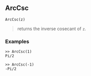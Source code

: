 ## ArcCsc

```
ArcCsc(z)
```

> returns the inverse cosecant of `z`.
 
### Examples
``` 
>> ArcCsc(1)    
Pi/2  
  
>> ArcCsc(-1)    
-Pi/2 
``` 
  